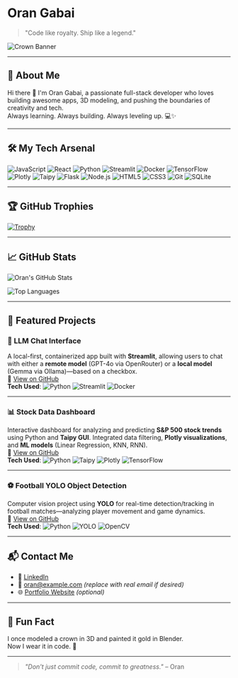 #  Oran Gabai

> "Code like royalty. Ship like a legend."

![Crown Banner](https://cdn-icons-png.flaticon.com/512/1046/1046784.png)

---

## 🧠 About Me

Hi there 👋 I'm Oran Gabai, a passionate full-stack developer who loves building awesome apps, 3D modeling, and pushing the boundaries of creativity and tech.  
Always learning. Always building. Always leveling up. 💻✨

---

## 🛠️ My Tech Arsenal

![JavaScript](https://img.shields.io/badge/-JavaScript-black?style=flat-square&logo=javascript)
![React](https://img.shields.io/badge/-React-black?style=flat-square&logo=react)
![Python](https://img.shields.io/badge/-Python-black?style=flat-square&logo=python)
![Streamlit](https://img.shields.io/badge/-Streamlit-black?style=flat-square&logo=streamlit)
![Docker](https://img.shields.io/badge/-Docker-black?style=flat-square&logo=docker)
![TensorFlow](https://img.shields.io/badge/-TensorFlow-black?style=flat-square&logo=tensorflow)
![Plotly](https://img.shields.io/badge/-Plotly-black?style=flat-square&logo=plotly)
![Taipy](https://img.shields.io/badge/-Taipy-black?style=flat-square&logo=python)
![Flask](https://img.shields.io/badge/-Flask-black?style=flat-square&logo=flask)
![Node.js](https://img.shields.io/badge/-Node.js-black?style=flat-square&logo=node.js)
![HTML5](https://img.shields.io/badge/-HTML5-black?style=flat-square&logo=html5)
![CSS3](https://img.shields.io/badge/-CSS3-black?style=flat-square&logo=css3)
![Git](https://img.shields.io/badge/-Git-black?style=flat-square&logo=git)
![SQLite](https://img.shields.io/badge/-SQLite-black?style=flat-square&logo=sqlite)

---

## 🏆 GitHub Trophies

[![Trophy](https://github-profile-trophy.vercel.app/?username=oran-gabi&theme=gruvbox)](https://github.com/ryo-ma/github-profile-trophy)

---

## 📈 GitHub Stats

![Oran's GitHub Stats](https://github-readme-stats.vercel.app/api?username=oran-gabi&show_icons=true&theme=tokyonight&count_private=true)

![Top Languages](https://github-readme-stats.vercel.app/api/top-langs/?username=oran-gabi&layout=compact&theme=tokyonight)

---

## 👑 Featured Projects

### 🧠 LLM Chat Interface  
A local-first, containerized app built with **Streamlit**, allowing users to chat with either a **remote model** (GPT-4o via OpenRouter) or a **local model** (Gemma via Ollama)—based on a checkbox.  
🔗 [View on GitHub](https://github.com/oran-gabi/LLM-Chat-Interface-with-Streamlit-Docker?tab=readme-ov-file)  
**Tech Used**: ![Python](https://img.shields.io/badge/-Python-black?style=flat-square&logo=python) ![Streamlit](https://img.shields.io/badge/-Streamlit-black?style=flat-square&logo=streamlit) ![Docker](https://img.shields.io/badge/-Docker-black?style=flat-square&logo=docker)

---

### 📊 Stock Data Dashboard  
Interactive dashboard for analyzing and predicting **S&P 500 stock trends** using Python and **Taipy GUI**. Integrated data filtering, **Plotly visualizations**, and **ML models** (Linear Regression, KNN, RNN).  
🔗 [View on GitHub](https://github.com/oran-gabi/anaconada_stuk_-data-dashboard_Taipy_GUI/tree/main)  
**Tech Used**: ![Python](https://img.shields.io/badge/-Python-black?style=flat-square&logo=python) ![Taipy](https://img.shields.io/badge/-Taipy-black?style=flat-square&logo=python) ![Plotly](https://img.shields.io/badge/-Plotly-black?style=flat-square&logo=plotly) ![TensorFlow](https://img.shields.io/badge/-TensorFlow-black?style=flat-square&logo=tensorflow)

---

### ⚽ Football YOLO Object Detection  
Computer vision project using **YOLO** for real-time detection/tracking in football matches—analyzing player movement and game dynamics.  
🔗 [View on GitHub](https://github.com/oran-gabi/Football-YOLO-object-detection-and-computer-vision/blob/main/Readme.md)  
**Tech Used**: ![Python](https://img.shields.io/badge/-Python-black?style=flat-square&logo=python) ![YOLO](https://img.shields.io/badge/-YOLO-black?style=flat-square&logo=python) ![OpenCV](https://img.shields.io/badge/-OpenCV-black?style=flat-square&logo=opencv)

---

## 📬 Contact Me

- 🔗 [LinkedIn](https://www.linkedin.com/in/oran-gabi)
- 📧 oran@example.com *(replace with real email if desired)*
- 🌐 [Portfolio Website](https://oran-gabi.dev) *(optional)*

---

## 🎨 Fun Fact

I once modeled a crown in 3D and painted it gold in Blender.  
Now I wear it in code. 👑

---

> _"Don't just commit code, commit to greatness."_ – Oran
